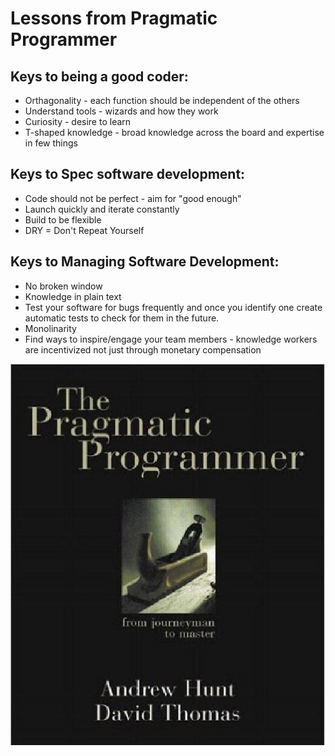 # Lessons from Pragmatic Programmer

## Keys to being a good coder:
* Orthagonality - each function should be independent of the others
* Understand tools - wizards and how they work
* Curiosity - desire to learn
* T-shaped knowledge - broad knowledge across the board and expertise in few things

## Keys to Spec software development:
* Code should not be perfect - aim for "good enough"
* Launch quickly and iterate constantly
* Build to be flexible
* DRY = Don't Repeat Yourself

## Keys to Managing Software Development:
* No broken window
* Knowledge in plain text
* Test your software for bugs frequently and once you identify one create automatic tests to check for them in the future. 
* Monolinarity
* Find ways to inspire/engage your team members - knowledge workers are incentivized not just through monetary compensation

![Pragmatic Programmer](/prag_prog.jpg)
